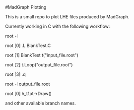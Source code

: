 #MadGraph Plotting

This is a small repo to plot LHE files produced by MadGraph.

Currently working in C with the following workflow:

root -l

root [0] .L BlankTest.C

root [1] BlankTest t("input_file.root")

root [2] t.Loop("output_file.root")

root [3] .q

root -l output_file.root

root [0] h_t1pt->Draw()

and other available branch names.
